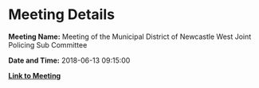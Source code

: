 # Meeting Details

**Meeting Name:** Meeting of the Municipal District of Newcastle West Joint Policing Sub Committee

**Date and Time:** 2018-06-13 09:15:00

**[Link to Meeting](https://www.limerick.ie/council/whats-on/meeting-municipal-district-newcastle-west-joint-policing-sub-committee)**
